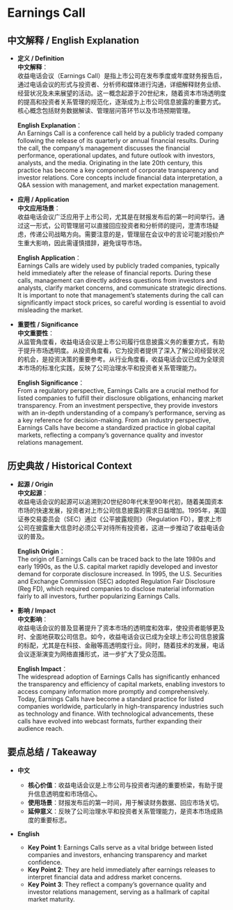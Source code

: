 # Earnings Call

## 中文解释 / English Explanation

* **定义 / Definition**  
  **中文解释**：  
  收益电话会议（Earnings Call）是指上市公司在发布季度或年度财务报告后，通过电话会议的形式与投资者、分析师和媒体进行沟通，详细解释财务业绩、经营状况及未来展望的活动。这一概念起源于20世纪末，随着资本市场透明度的提高和投资者关系管理的规范化，逐渐成为上市公司信息披露的重要方式。核心概念包括财务数据解读、管理层问答环节以及市场预期管理。  

  **English Explanation**：  
  An Earnings Call is a conference call held by a publicly traded company following the release of its quarterly or annual financial results. During the call, the company’s management discusses the financial performance, operational updates, and future outlook with investors, analysts, and the media. Originating in the late 20th century, this practice has become a key component of corporate transparency and investor relations. Core concepts include financial data interpretation, a Q&A session with management, and market expectation management.

* **应用 / Application**  
  **中文应用场景**：  
  收益电话会议广泛应用于上市公司，尤其是在财报发布后的第一时间举行。通过这一形式，公司管理层可以直接回应投资者和分析师的提问，澄清市场疑虑，传递公司战略方向。需要注意的是，管理层在会议中的言论可能对股价产生重大影响，因此需谨慎措辞，避免误导市场。  

  **English Application**：  
  Earnings Calls are widely used by publicly traded companies, typically held immediately after the release of financial reports. During these calls, management can directly address questions from investors and analysts, clarify market concerns, and communicate strategic directions. It is important to note that management’s statements during the call can significantly impact stock prices, so careful wording is essential to avoid misleading the market.

* **重要性 / Significance**  
  **中文重要性**：  
  从监管角度看，收益电话会议是上市公司履行信息披露义务的重要方式，有助于提升市场透明度。从投资角度看，它为投资者提供了深入了解公司经营状况的机会，是投资决策的重要参考。从行业角度看，收益电话会议已成为全球资本市场的标准化实践，反映了公司治理水平和投资者关系管理能力。  

  **English Significance**：  
  From a regulatory perspective, Earnings Calls are a crucial method for listed companies to fulfill their disclosure obligations, enhancing market transparency. From an investment perspective, they provide investors with an in-depth understanding of a company’s performance, serving as a key reference for decision-making. From an industry perspective, Earnings Calls have become a standardized practice in global capital markets, reflecting a company’s governance quality and investor relations management.

## 历史典故 / Historical Context

* **起源 / Origin**  
  **中文起源**：  
  收益电话会议的起源可以追溯到20世纪80年代末至90年代初，随着美国资本市场的快速发展，投资者对上市公司信息披露的需求日益增加。1995年，美国证券交易委员会（SEC）通过《公平披露规则》（Regulation FD），要求上市公司在披露重大信息时必须公平对待所有投资者，这进一步推动了收益电话会议的普及。  

  **English Origin**：  
  The origin of Earnings Calls can be traced back to the late 1980s and early 1990s, as the U.S. capital market rapidly developed and investor demand for corporate disclosure increased. In 1995, the U.S. Securities and Exchange Commission (SEC) adopted Regulation Fair Disclosure (Reg FD), which required companies to disclose material information fairly to all investors, further popularizing Earnings Calls.

* **影响 / Impact**  
  **中文影响**：  
  收益电话会议的普及显著提升了资本市场的透明度和效率，使投资者能够更及时、全面地获取公司信息。如今，收益电话会议已成为全球上市公司信息披露的标配，尤其是在科技、金融等高透明度行业。同时，随着技术的发展，电话会议逐渐演变为网络直播形式，进一步扩大了受众范围。  

  **English Impact**：  
  The widespread adoption of Earnings Calls has significantly enhanced the transparency and efficiency of capital markets, enabling investors to access company information more promptly and comprehensively. Today, Earnings Calls have become a standard practice for listed companies worldwide, particularly in high-transparency industries such as technology and finance. With technological advancements, these calls have evolved into webcast formats, further expanding their audience reach.

## 要点总结 / Takeaway

* **中文**  
  - **核心价值**：收益电话会议是上市公司与投资者沟通的重要桥梁，有助于提升信息透明度和市场信心。  
  - **使用场景**：财报发布后的第一时间，用于解读财务数据、回应市场关切。  
  - **延伸意义**：反映了公司治理水平和投资者关系管理能力，是资本市场成熟度的重要标志。  

* **English**  
  - **Key Point 1**: Earnings Calls serve as a vital bridge between listed companies and investors, enhancing transparency and market confidence.  
  - **Key Point 2**: They are held immediately after earnings releases to interpret financial data and address market concerns.  
  - **Key Point 3**: They reflect a company’s governance quality and investor relations management, serving as a hallmark of capital market maturity.